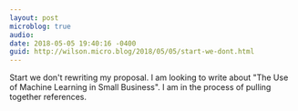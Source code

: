 ```yaml
---
layout: post
microblog: true
audio: 
date: 2018-05-05 19:40:16 -0400
guid: http://wilson.micro.blog/2018/05/05/start-we-dont.html
---
```

Start we don't rewriting my proposal. I am looking to write about "The Use of Machine Learning in Small Business". I am in the process of pulling together references. 
